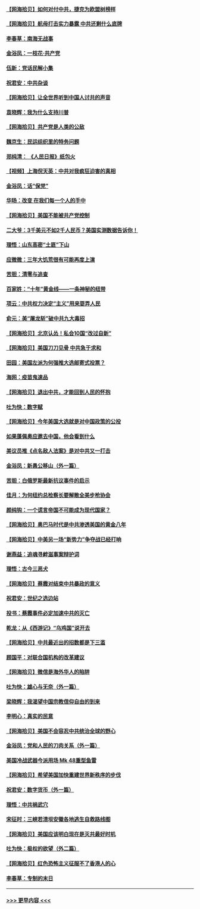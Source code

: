 #### [【网海拾贝】如何对付中共，捷克为欧盟树榜样](../pages/nsc993/n12374209.md?t=09030702) 
#### [【网海拾贝】航母打击实力暴露 中共还剩什么底牌](../pages/nsc993/n12371825.md?t=09030702) 
#### [李春草：南海无战事](../pages/nsc993/n12371159.md?t=09030702) 
#### [金浴凤：一枝花·共产党](../pages/nsc993/n12368757.md?t=09030702) 
#### [伍新：党话民解小集](../pages/nsc993/n12366907.md?t=09030702) 
#### [祝君安：中共杂谈](../pages/nsc993/n12366076.md?t=09030702) 
#### [【网海拾贝】让全世界听到中国人讨共的声音](../pages/nsc993/n12365569.md?t=09030702) 
#### [袁晓辉：我为什么支持川普](../pages/nsc993/n12362670.md?t=09030702) 
#### [【网海拾贝】共产党是人类的公敌](../pages/nsc993/n12363182.md?t=09030702) 
#### [魏京生：民运组织里的特务问题](../pages/nsc993/n12363010.md?t=09030702) 
#### [郑纯清： 《人民日报》纸包火](../pages/nsc993/n12362706.md?t=09030702) 
#### [【视频】上海倪天英：中共对我疯狂迫害的真相](../pages/nsc993/n12356341.md?t=09030702) 
#### [金浴凤：话“保党”](../pages/nsc993/n12361867.md?t=09030702) 
#### [华旸：改变 在我们每一个人的手中](../pages/nsc993/n12361774.md?t=09030702) 
#### [【网海拾贝】美国不能被共产党控制](../pages/nsc993/n12360271.md?t=09030702) 
#### [二大爷：3千美元不如2千人民币？美国实测数据告诉你！](../pages/nsc993/n12358563.md?t=09030702) 
#### [理悟：山东高密“土匪”下山](../pages/nsc993/n12358535.md?t=09030702) 
#### [应微微：三年大饥荒很有可能再度上演](../pages/nsc993/n12358523.md?t=09030702) 
#### [苦胆：清零与追查](../pages/nsc993/n12358501.md?t=09030702) 
#### [百家姓：“十年”黄金线——一条神秘的纽带](../pages/nsc993/n12358319.md?t=09030702) 
#### [项云：中共权力决定“主义”用来耍弄人民](../pages/nsc993/n12358172.md?t=09030702) 
#### [俞元：美“屠龙斩”破中共九大毒招](../pages/nsc993/n12357822.md?t=09030702) 
#### [【网海拾贝】北京认怂！私会10国“改过自新”](../pages/nsc993/n12357784.md?t=09030702) 
#### [【网海拾贝】美国刀刀见骨 中共急于求和](../pages/nsc993/n12355511.md?t=09030702) 
#### [田园：美国左派为何强推大选邮寄式投票？](../pages/nsc993/n12352963.md?t=09030702) 
#### [海网：疫苗鬼速品](../pages/nsc993/n12354438.md?t=09030702) 
#### [【网海拾贝】退出中共，才能回到人民的怀抱](../pages/nsc993/n12352634.md?t=09030702) 
#### [吐为快：数字赋](../pages/nsc993/n12352317.md?t=09030702) 
#### [【网海拾贝】今年美国大选就是对中国政策的公投](../pages/nsc993/n12350973.md?t=09030702) 
#### [如果蓬佩奥应邀去中国，他会看到什么](../pages/nsc993/n12350945.md?t=09030702) 
#### [美议员推《点名敌人法案》是对中共又一打击](../pages/nsc993/n12350765.md?t=09030702) 
#### [金浴凤：新愚公移山（外一篇）](../pages/nsc993/n12350253.md?t=09030702) 
#### [苦胆：白俄罗斯最新抗议事件的启示](../pages/nsc993/n12349989.md?t=09030702) 
#### [佳月：为何纽约总检察长要解散全美步枪协会](../pages/nsc993/n12349939.md?t=09030702) 
#### [颜纯钩：一个谎言帝国不可能成为现代国家？](../pages/nsc993/n12349898.md?t=09030702) 
#### [【网海拾贝】奥巴马时代是中共渗透美国的黄金八年](../pages/nsc993/n12349284.md?t=09030702) 
#### [【网海拾贝】中美另一场“新势力”争夺战已经打响](../pages/nsc993/n12346998.md?t=09030702) 
#### [谢燕益：追魂寻衅滋事案辩护词](../pages/nsc993/n12346892.md?t=09030702) 
#### [理悟：古今三恶犬](../pages/nsc993/n12345190.md?t=09030702) 
#### [【网海拾贝】蔡霞对结束中共暴政的意义](../pages/nsc993/n12344263.md?t=09030702) 
#### [祝君安：世纪之选边站](../pages/nsc993/n12342382.md?t=09030702) 
#### [投书：蔡霞事件必定加速中共的灭亡](../pages/nsc993/n12341881.md?t=09030702) 
#### [乾龙：从《西游记》“乌鸡国”说开去](../pages/nsc993/n12341690.md?t=09030702) 
#### [【网海拾贝】中共最近出的招数都是下三滥](../pages/nsc993/n12341593.md?t=09030702) 
#### [顾国平：对联合国机构的改革建议](../pages/nsc993/n12339928.md?t=09030702) 
#### [【网海拾贝】微信是海外华人的陷阱](../pages/nsc993/n12338868.md?t=09030702) 
#### [吐为快：雄心与无奈（外一篇）](../pages/nsc993/n12338132.md?t=09030702) 
#### [梁晓辉：我渴望中国宗教信仰自由的到来](../pages/nsc993/n12336657.md?t=09030702) 
#### [李明心：真实的民意](../pages/nsc993/n12336089.md?t=09030702) 
#### [【网海拾贝】美国不会容忍中共统治全球的野心](../pages/nsc993/n12336063.md?t=09030702) 
#### [金浴凤：党和人民的刀肉关系（外一篇）](../pages/nsc993/n12335834.md?t=09030702) 
#### [美国冷战武器今派用场 Mk 48重型鱼雷](../pages/nsc993/n12335354.md?t=09030702) 
#### [【网海拾贝】希望美国加快重建世界新秩序的步伐](../pages/nsc993/n12334224.md?t=09030702) 
#### [祝君安：数字货币（外一篇）](../pages/nsc993/n12334186.md?t=09030702) 
#### [理悟：中共祸武穴](../pages/nsc993/n12333962.md?t=09030702) 
#### [宋征时：三峡若溃坝安徽各地逃生自救路线图](../pages/nsc993/n12332450.md?t=09030702) 
#### [【网海拾贝】美国应该明白现在是灭共最好时机](../pages/nsc993/n12332313.md?t=09030702) 
#### [吐为快：极权的欲望（外二篇）](../pages/nsc993/n12332089.md?t=09030702) 
#### [【网海拾贝】红色恐怖主义征服不了香港人的心](../pages/nsc993/n12329296.md?t=09030702) 
#### [李春草：专制的末日](../pages/nsc993/n12329079.md?t=09030702) 

----
#### [ >>> 更早内容 <<< ](../indexes/nsc993-earlier.md)
